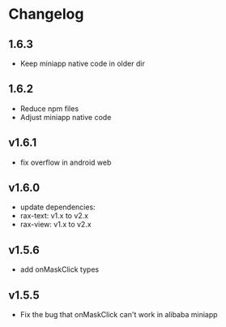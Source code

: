 # Changelog

## 1.6.3

- Keep miniapp native code in older dir

## 1.6.2

- Reduce npm files
- Adjust miniapp native code

## v1.6.1

- fix overflow in android web

## v1.6.0

- update dependencies:
- rax-text: v1.x to v2.x
- rax-view: v1.x to v2.x
  
## v1.5.6

- add onMaskClick types

## v1.5.5

- Fix the bug that onMaskClick can't work in alibaba miniapp
